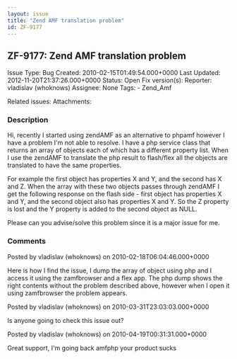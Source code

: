 ```yaml
---
layout: issue
title: "Zend AMF translation problem"
id: ZF-9177
---
```


ZF-9177: Zend AMF translation problem
-------------------------------------

 Issue Type: Bug Created: 2010-02-15T01:49:54.000+0000 Last Updated: 2012-11-20T21:37:26.000+0000 Status: Open Fix version(s): 
 Reporter:  vladislav (whoknows)  Assignee:  None  Tags: - Zend\_Amf
 
 Related issues: 
 Attachments: 
### Description

Hi, recently I started using zendAMF as an alternative to phpamf however I have a problem I'm not able to resolve. I have a php service class that returns an array of objects each of which has a different property list. When I use the zendAMF to translate the php result to flash/flex all the objects are translated to have the same properties.

For example the first object has properties X and Y, and the second has X and Z. When the array with these two objects passes through zendAMF I get the following response on the flash side - first object has properties X and Y, and the second object also has properties X and Y. So the Z property is lost and the Y property is added to the second object as NULL.

Please can you advise/solve this problem since it is a major issue for me.

 

 

### Comments

Posted by vladislav (whoknows) on 2010-02-18T06:04:46.000+0000

Here is how I find the issue, I dump the array of object using php and I access it using the zamfbrowser and a flex app. The php dump shows the right contents without the problem described above, however when I open it using zamfbrowser the problem appears.

 

 

Posted by vladislav (whoknows) on 2010-03-31T23:03:03.000+0000

Is anyone going to check this issue out?

 

 

Posted by vladislav (whoknows) on 2010-04-19T00:31:31.000+0000

Great support, I'm going back amfphp your product sucks

 

 